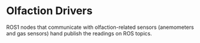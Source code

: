 # Olfaction Drivers

ROS1 nodes that communicate with olfaction-related sensors (anemometers and gas sensors) hand publish the readings on ROS topics. 
